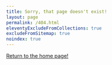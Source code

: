 ```yaml
---
title: Sorry, that page doesn't exist!
layout: page
permalink: /404.html
eleventyExcludeFromCollections: true
excludeFromSitemap: true
noindex: true
---
```


[Return to the home page!](/)